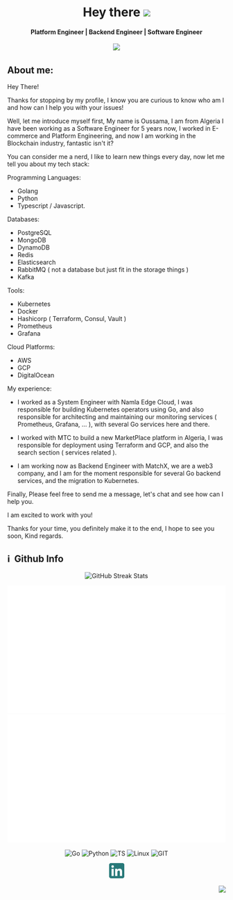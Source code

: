 <!-- </p>
<p align="center">  
<img src="https://golang.org/doc/gopher/fiveyears.jpg" width="800">
</p>
-->
<br>
<br>
<h1 align="center">
  Hey there <img src="https://media.giphy.com/media/hvRJCLFzcasrR4ia7z/giphy.gif" width="28">
</h1>

<h4 align='center'>
  Platform Engineer | Backend Engineer | Software Engineer
</h4>



<p align=center>
  <img src='https://readme-typing-svg.herokuapp.com?font=Fira+Code&pause=1000&center=true&width=435&lines=I+love+Go+%E2%9D%A4%EF%B8%8F'>
<p>

## About me:

<p>
Hey There!

Thanks for stopping by my profile, I know you are curious to know who am I and how can I help you with your issues!

Well, let me introduce myself first,
My name is Oussama, I am from Algeria I have been working as a Software Engineer for 5 years now, I worked in E-commerce and Platform Engineering, and now I am working in the Blockchain industry, fantastic isn't it?

You can consider me a nerd, I like to learn new things every day, now let me tell you about my tech stack:

Programming Languages:

- Golang
- Python
- Typescript / Javascript.

Databases:

- PostgreSQL
- MongoDB
- DynamoDB
- Redis
- Elasticsearch
- RabbitMQ ( not a database but just fit in the storage things )
- Kafka

Tools:

- Kubernetes
- Docker
- Hashicorp ( Terraform, Consul, Vault )
- Prometheus
- Grafana

Cloud Platforms:

- AWS
- GCP
- DigitalOcean


My experience:

- I worked as a System Engineer with Namla Edge Cloud, I was responsible for building Kubernetes operators using Go, and also responsible for architecting and maintaining our monitoring services ( Prometheus, Grafana, ... ), with several Go services here and there.

- I worked with MTC to build a new MarketPlace platform in Algeria, I was responsible for deployment using Terraform and GCP, and also the search section ( services related ).

- I am working now as Backend Engineer with MatchX, we are a web3 company, and I am for the moment responsible for several Go backend services, and the migration to Kubernetes.


Finally,
Please feel free to send me a message, let's chat and see how can I help you.

I am excited to work with you!

Thanks for your time, you definitely make it to the end,
I hope to see you soon,
Kind regards.


<h2>ℹ️ &nbsp;Github Info</h2>
	
<!-- PROFILE VIEW 
<p align="center">  
  <strong>
    <img src="https://komarev.com/ghpvc/?username=mattnix4&amp;color=0066ff"/>
  </strong> 
</p>
-->

<!-- STREAK STATS -->
<p align="center"> 
    <img src="https://github-readme-streak-stats.herokuapp.com?user=mattnix4&amp;theme=leafy&amp;date_format=j%20M%5B%20Y%5D&amp;ring=047884&amp;sideNums=06ACBD&amp;dates=06ACBD&amp;currStreakNum=08E8FF&amp;currStreakLabel=08E8FF&amp;background=ffffff00&amp;hide_border=true" alt="GitHub Streak Stats"/>
    <br>
</p>



<!-- STATS -->
<a href="https://github.com/mattnix4/github-stats">
  <p align='center'>
    <img src="https://github.com/mattnix4/github-stats/blob/master/generated/overview.svg"/>
    <img src="https://github.com/mattnix4/github-stats/blob/master/generated/languages.svg"/>
  </p>
</a>

  <!-- SKILLS -->
  
<p align="center">
  <img alt='Go' src='https://img.shields.io/badge/go-%2300ADD8.svg?style=for-the-badge&logo=go&logoColor=white'/>
  <img alt='Python' src='https://img.shields.io/badge/Python-3776AB?style=for-the-badge&logo=python&logoColor=white'/>
  <img alt='TS' src='https://img.shields.io/badge/typescript-%23007ACC.svg?style=for-the-badge&logo=typescript&logoColor=white'/>
  <img alt='Linux' src='https://img.shields.io/badge/Linux-3776AB?style=for-the-badge&logo=linux&logoColor=white'/>
  <img alt='GIT' src='https://img.shields.io/badge/git-%23F05033.svg?style=for-the-badge&logo=git&logoColor=white'/>
 </p>
  
  <!-- SOCIAL NETWORK -->

<p align='center'>
  <a href="https://www.linkedin.com/in/oussamarouabah/">
    <img height='35' width='35' src="https://github.com/oussamarouabah/oussamarouabah/blob/main/img/in.png"/>
  </a>
</p>

<!-- Linux Typing -->





<!-- Visitor -->

<p align="right">
  <img src="https://api.visitorbadge.io/api/VisitorHit?user=oussamarouabah&repo=oussamarouabah&countColor=%2308E8FF"/>
</p>

<!-- 
<p align="left">
  <a href="https://www.buymeacoffee.com/mattnix4"><img src="https://img.buymeacoffee.com/button-api/?text=Buy me a coffee&emoji=&slug=mattnix4&button_colour=FFDD00&font_colour=000000&font_family=Comic&outline_colour=000000&coffee_colour=ffffff" /></a>
</p>

-->




